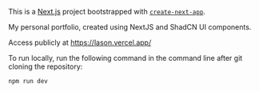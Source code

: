 This is a [Next.js](https://nextjs.org) project bootstrapped with [`create-next-app`](https://nextjs.org/docs/app/api-reference/cli/create-next-app).

My personal portfolio, created using NextJS and ShadCN UI components.

Access publicly at https://lason.vercel.app/

To run locally, run the following command in the command line after git cloning the repository:

```
npm run dev
```
